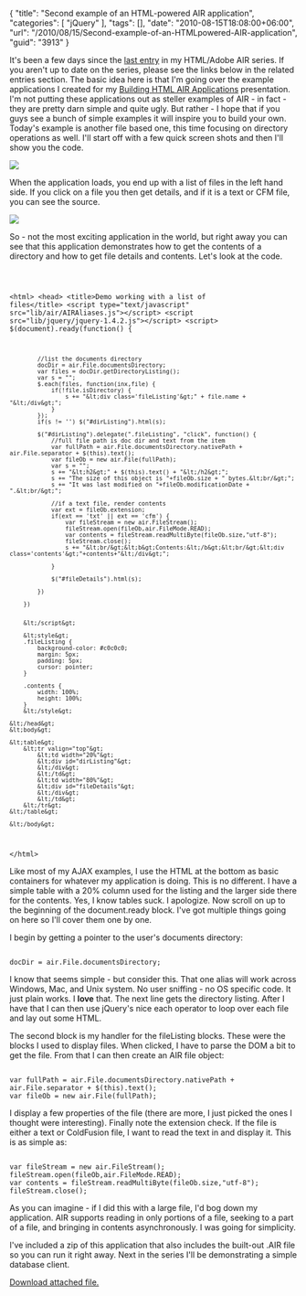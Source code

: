{
	"title": "Second example of an HTML-powered AIR application",
	"categories": [
		"jQuery"
	],
	"tags": [],
	"date": "2010-08-15T18:08:00+06:00",
	"url": "/2010/08/15/Second-example-of-an-HTMLpowered-AIR-application",
	"guid": "3913"
}

It's been a few days since the <a href="http://www.raymondcamden.com/index.cfm/2010/8/4/First-example-of-an-HTMLpowered-AIR-Application">last entry</a> in my HTML/Adobe AIR series. If you aren't up to date on the series, please see the links below in the related entries section. The basic idea here is that I'm going over the example applications I created for my <a href="http://www.coldfusionjedi.com/index.cfm/2010/8/12/Recording-from-Adobe-AIRHTMLjQueryColdFusion-Presentation">Building HTML AIR Applications</a> presentation. I'm not putting these applications out as steller examples of AIR - in fact - they are pretty darn simple and quite ugly. But rather - I hope that if you guys see a bunch of simple examples it will inspire you to build your own. Today's example is another file based one, this time focusing on directory operations as well. I'll start off with a few quick screen shots and then I'll show you the code.

<p>
<!--more-->
<img src="http://static.raymondcamden.com/images/cfjedi/Screen shot 2010-08-15 at 4.39.01 PM.png" />

<p>

When the application loads, you end up with a list of files in the left hand side. If you click on a file you then get details, and if it is a text or CFM file, you can see the source.

<p>

<img src="http://static.raymondcamden.com/images/cfjedi/Screen shot 2010-08-15 at 4.40.16 PM.png" />

<p>

So - not the most exciting application in the world, but right away you can see that this application demonstrates how to get the contents of a directory and how to get file details and contents. Let's look at the code.

<p>

<code>

&lt;html&gt;
    &lt;head&gt;
        &lt;title&gt;Demo working with a list of files&lt;/title&gt;
        &lt;script type="text/javascript" src="lib/air/AIRAliases.js"&gt;&lt;/script&gt;
        &lt;script src="lib/jquery/jquery-1.4.2.js"&gt;&lt;/script&gt;
		&lt;script&gt;
		$(document).ready(function() {
			
			//list the documents directory
			docDir = air.File.documentsDirectory;
			var files = docDir.getDirectoryListing();
			var s = "";
			$.each(files, function(inx,file) {
				if(!file.isDirectory) {
					s += "&lt;div class='fileListing'&gt;" + file.name + "&lt;/div&gt;";
				}
			});
			if(s != '') $("#dirListing").html(s);
			
			$("#dirListing").delegate(".fileListing", "click", function() {
				//full file path is doc dir and text from the item
				var fullPath = air.File.documentsDirectory.nativePath + air.File.separator + $(this).text();
				var fileOb = new air.File(fullPath);
				var s = "";
				s += "&lt;h2&gt;" + $(this).text() + "&lt;/h2&gt;";
				s += "The size of this object is "+fileOb.size + " bytes.&lt;br/&gt;";
				s += "It was last modified on "+fileOb.modificationDate + ".&lt;br/&gt;";

				//if a text file, render contents 
				var ext = fileOb.extension;
				if(ext == 'txt' || ext == 'cfm') {
					var fileStream = new air.FileStream();
					fileStream.open(fileOb,air.FileMode.READ);
					var contents = fileStream.readMultiByte(fileOb.size,"utf-8");
					fileStream.close();
					s += "&lt;br/&gt;&lt;b&gt;Contents:&lt;/b&gt;&lt;br/&gt;&lt;div class='contents'&gt;"+contents+"&lt;/div&gt;";
					
				}				

				$("#fileDetails").html(s);

			})

		})


		&lt;/script&gt;
		
		&lt;style&gt;
		.fileListing {
			background-color: #c0c0c0;
			margin: 5px;
			padding: 5px;
			cursor: pointer;
		}
		
		.contents {
			width: 100%;
			height: 100%;
		}
		&lt;/style&gt;

    &lt;/head&gt;
    &lt;body&gt;
	
	&lt;table&gt;
		&lt;tr valign="top"&gt;
			&lt;td width="20%"&gt;
			&lt;div id="dirListing"&gt;
			&lt;/div&gt;
			&lt;/td&gt;
			&lt;td width="80%"&gt;
			&lt;div id="fileDetails"&gt;
			&lt;/div&gt;
			&lt;/td&gt;
		&lt;/tr&gt;
	&lt;/table&gt;
	
    &lt;/body&gt;
&lt;/html&gt;
</code>

<p>

Like most of my AJAX examples, I use the HTML at the bottom as basic containers for whatever my application is doing. This is no different. I have a simple table with a 20% column used for the listing and the larger side there for the contents. Yes, I know tables suck. I apologize. Now scroll on up to the beginning of the document.ready block. I've got multiple things going on here so I'll cover them one by one.

<p>

I begin by getting a pointer to the user's documents directory:

<p>

<code>
docDir = air.File.documentsDirectory;
</code>

<p>

I know that seems simple - but consider this. That one alias will work across Windows, Mac, and Unix system. No user sniffing - no OS specific code. It just plain works. I <b>love</b> that. The next line gets the directory listing. After I have that I can then use jQuery's nice each operator to loop over each file and lay out some HTML. 

<p>

The second block is my handler for the fileListing blocks. These were the blocks I used to display files. When clicked, I have to parse the DOM a bit to get the file. From that I can then create an AIR file object:

<p>

<code>
var fullPath = air.File.documentsDirectory.nativePath + air.File.separator + $(this).text();
var fileOb = new air.File(fullPath);
</code>

<p>

I display a few properties of the file (there are more, I just picked the ones I thought were interesting). Finally note the extension check. If the file is either a text or ColdFusion file, I want to read the text in and display it. This is as simple as:

<p>

<code>
var fileStream = new air.FileStream();
fileStream.open(fileOb,air.FileMode.READ);
var contents = fileStream.readMultiByte(fileOb.size,"utf-8");
fileStream.close();
</code>

<p>

As you can imagine - if I did this with a large file, I'd bog down my application. AIR supports reading in only portions of a file, seeking to a part of a file, and bringing in contents asynchronously. I was going for simplicity. 

<p>

I've included a zip of this application that also includes the built-out .AIR file so you can run it right away. Next in the series I'll be demonstrating a simple database client.<p><a href='enclosures/C%3A%5Chosts%5C2009%2Ecoldfusionjedi%2Ecom%5Cenclosures%2Fexample2%2Ezip'>Download attached file.</a></p>